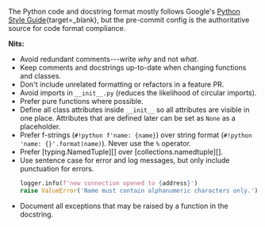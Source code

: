 The Python code and docstring format mostly follows Google's [Python Style Guide](https://google.github.io/styleguide/pyguide.html){target=_blank}, but the pre-commit config is the authoritative source for code format compliance.

**Nits:**

* Avoid redundant comments---write _why_ and not _what_.
* Keep comments and docstrings up-to-date when changing functions and classes.
* Don't include unrelated formatting or refactors in a feature PR.
* Avoid imports in `__init__.py` (reduces the likelihood of circular imports).
* Prefer pure functions where possible.
* Define all class attributes inside `__init__` so all attributes are visible in one place.
  Attributes that are defined later can be set as `None` as a placeholder.
* Prefer f-strings (`#!python f'name: {name}`) over string format (`#!python 'name: {}'.format(name)`).
  Never use the `%` operator.
* Prefer [typing.NamedTuple][] over [collections.namedtuple][].
* Use sentence case for error and log messages, but only include punctuation for errors.
  ```python
  logger.info(f'new connection opened to {address}')
  raise ValueError('Name must contain alphanumeric characters only.')
  ```
* Document all exceptions that may be raised by a function in the docstring.
